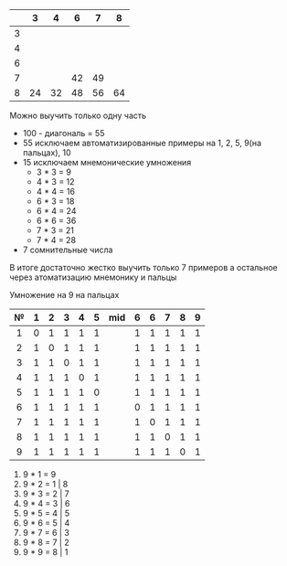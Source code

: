 |       |3       |4        |6        |7        |8        |
|:---:  |:---:   |:---:    |:---:    |:---:    |:---:    |
|3      |        |         |         |         |         |
|4      |        |         |         |         |         |
|6      |        |         |         |         |         |
|7      |        |         |42       |49       |         |
|8      |24      |32       |48       |56       |      64 |

Можно выучить только одну часть

* 100 - диагональ = 55
* 55 исключаем автоматизированные примеры на 1, 2, 5, 9(на пальцах), 10
* 15 исключаем мнемонические умножения 
  * 3 * 3 = 9
  * 4 * 3 = 12
  * 4 * 4 = 16
  * 6 * 3 = 18  
  * 6 * 4 = 24 
  * 6 * 6 = 36 
  * 7 * 3 = 21 
  * 7 * 4 = 28 
* 7 сомнительные числа

В итоге достаточно жестко выучить только 7 примеров а остальное через атоматизацию мнемонику и пальцы

Умножение на 9 на пальцах


|   №    |   1    |    2    |     3    |    4     |    5     |   mid   |    6     |    6     |    7     |     8    |    9     |
|:---:   |:---:   |:---:    |:---:     |:---:     |:---:     |:---:    |:---:     |:---:     |:---:     |:---:     |:---:     |
|   1    |   0    |    1    |     1    |    1     |    1     |         |    1     |    1     |    1     |     1    |    1     |
|   2    |   1    |    0    |     1    |    1     |    1     |         |    1     |    1     |    1     |     1    |    1     |
|   3    |   1    |    1    |     0    |    1     |    1     |         |    1     |    1     |    1     |     1    |    1     |
|   4    |   1    |    1    |     1    |    0     |    1     |         |    1     |    1     |    1     |     1    |    1     |
|   5    |   1    |    1    |     1    |    1     |    0     |         |    1     |    1     |    1     |     1    |    1     |
|   6    |   1    |    1    |     1    |    1     |    1     |         |    0     |    1     |    1     |     1    |    1     |
|   7    |   1    |    1    |     1    |    1     |    1     |         |    1     |    0     |    1     |     1    |    1     | 
|   8    |   1    |    1    |     1    |    1     |    1     |         |    1     |    1     |    0     |     1    |    1     |             
|   9    |   1    |    1    |     1    |    1     |    1     |         |    1     |    1     |    1     |     0    |    1     |

1. 9 * 1 = 9
2. 9 * 2 = 1 | 8
3. 9 * 3 = 2 | 7
4. 9 * 4 = 3 | 6
5. 9 * 5 = 4 | 5
6. 9 * 6 = 5 | 4
7. 9 * 7 = 6 | 3
8. 9 * 8 = 7 | 2
9. 9 * 9 = 8 | 1


